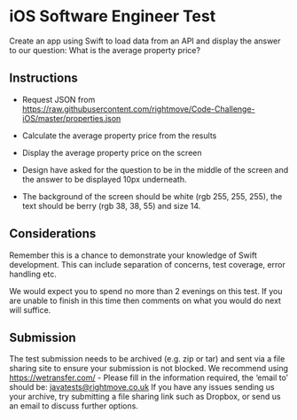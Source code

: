 #  iOS Software Engineer Test

Create an app using Swift to load data from an API and display the answer to our question:
What is the average property price?


## Instructions
* Request JSON from https://raw.githubusercontent.com/rightmove/Code-Challenge-iOS/master/properties.json

* Calculate the average property price from the results

* Display the average property price on the screen

* Design have asked for the question to be in the middle of the screen and the answer to be displayed 10px underneath.

* The background of the screen should be white (rgb 255, 255, 255), the text should be berry (rgb 38, 38, 55) and size 14.


## Considerations
Remember this is a chance to demonstrate your knowledge of Swift development. This can include separation of concerns, test coverage, error handling etc. 

We would expect you to spend no more than 2 evenings on this test. If you are unable to finish in this time then comments on what you would do next will suffice.


## Submission
The test submission needs to be archived (e.g. zip or tar) and sent via a file sharing site to ensure your submission is not blocked.
We recommend using https://wetransfer.com/ - Please fill in the information required, the ‘email to’ should be: javatests@rightmove.co.uk
If you have any issues sending us your archive, try submitting a file sharing link such as Dropbox, or send us an email to discuss further options.
